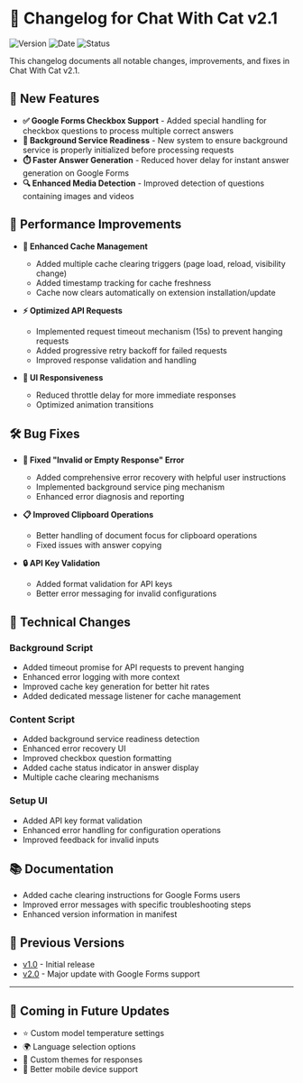 # 📝 Changelog for Chat With Cat v2.1

![Version](https://img.shields.io/badge/Version-2.1-blue)
![Date](https://img.shields.io/badge/Release%20Date-March%202025-green)
![Status](https://img.shields.io/badge/Status-Stable-brightgreen)

This changelog documents all notable changes, improvements, and fixes in Chat With Cat v2.1.

## 🌟 New Features

- **✅ Google Forms Checkbox Support** - Added special handling for checkbox questions to process multiple correct answers
- **🔄 Background Service Readiness** - New system to ensure background service is properly initialized before processing requests
- **⏱️ Faster Answer Generation** - Reduced hover delay for instant answer generation on Google Forms
- **🔍 Enhanced Media Detection** - Improved detection of questions containing images and videos

## 🚀 Performance Improvements

- **🧹 Enhanced Cache Management**
  - Added multiple cache clearing triggers (page load, reload, visibility change)
  - Added timestamp tracking for cache freshness
  - Cache now clears automatically on extension installation/update

- **⚡ Optimized API Requests**
  - Implemented request timeout mechanism (15s) to prevent hanging requests
  - Added progressive retry backoff for failed requests
  - Improved response validation and handling

- **🔄 UI Responsiveness**
  - Reduced throttle delay for more immediate responses
  - Optimized animation transitions

## 🛠️ Bug Fixes

- **🚫 Fixed "Invalid or Empty Response" Error**
  - Added comprehensive error recovery with helpful user instructions
  - Implemented background service ping mechanism
  - Enhanced error diagnosis and reporting

- **📋 Improved Clipboard Operations**
  - Better handling of document focus for clipboard operations
  - Fixed issues with answer copying

- **🔒 API Key Validation**
  - Added format validation for API keys
  - Better error messaging for invalid configurations

## 🔧 Technical Changes

### Background Script

- Added timeout promise for API requests to prevent hanging
- Enhanced error logging with more context
- Improved cache key generation for better hit rates
- Added dedicated message listener for cache management

### Content Script

- Added background service readiness detection
- Enhanced error recovery UI
- Improved checkbox question formatting
- Added cache status indicator in answer display
- Multiple cache clearing mechanisms

### Setup UI

- Added API key format validation
- Enhanced error handling for configuration operations
- Improved feedback for invalid inputs

## 📚 Documentation

- Added cache clearing instructions for Google Forms users
- Improved error messages with specific troubleshooting steps
- Enhanced version information in manifest

## 🔗 Previous Versions

- [v1.0](https://github.com/Ns81000/Chat_With_Cat) - Initial release
- [v2.0](https://github.com/Ns81000/Chat_With_Cat-v2.0-) - Major update with Google Forms support

---

## 🔮 Coming in Future Updates

- ⭐ Custom model temperature settings
- 🌍 Language selection options
- 🎨 Custom themes for responses
- 📱 Better mobile device support
